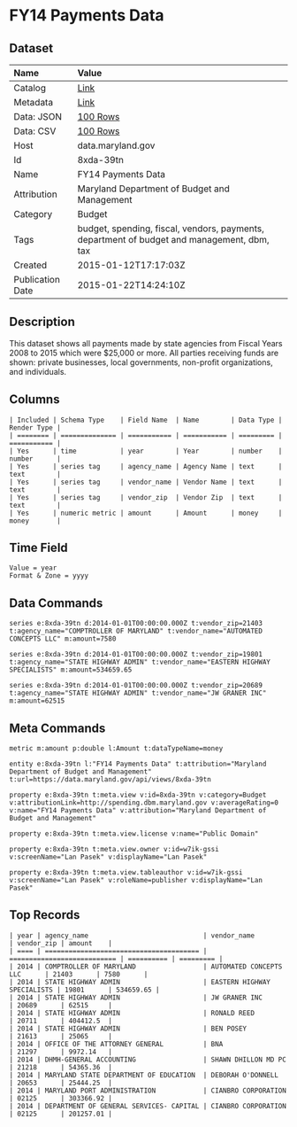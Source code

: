 # FY14 Payments Data

## Dataset

| Name | Value |
| :--- | :---- |
| Catalog | [Link](https://catalog.data.gov/dataset/fy14-payments-data-f0968) |
| Metadata | [Link](https://data.maryland.gov/api/views/8xda-39tn) |
| Data: JSON | [100 Rows](https://data.maryland.gov/api/views/8xda-39tn/rows.json?max_rows=100) |
| Data: CSV | [100 Rows](https://data.maryland.gov/api/views/8xda-39tn/rows.csv?max_rows=100) |
| Host | data.maryland.gov |
| Id | 8xda-39tn |
| Name | FY14 Payments Data |
| Attribution | Maryland Department of Budget and Management |
| Category | Budget |
| Tags | budget, spending, fiscal, vendors, payments, department of budget and management, dbm, tax |
| Created | 2015-01-12T17:17:03Z |
| Publication Date | 2015-01-22T14:24:10Z |

## Description

This dataset shows all payments made by state agencies from Fiscal Years 2008 to 2015 which were $25,000 or more. All parties receiving funds are shown: private businesses, local governments, non-profit organizations, and individuals.

## Columns

```ls
| Included | Schema Type    | Field Name  | Name        | Data Type | Render Type |
| ======== | ============== | =========== | =========== | ========= | =========== |
| Yes      | time           | year        | Year        | number    | number      |
| Yes      | series tag     | agency_name | Agency Name | text      | text        |
| Yes      | series tag     | vendor_name | Vendor Name | text      | text        |
| Yes      | series tag     | vendor_zip  | Vendor Zip  | text      | text        |
| Yes      | numeric metric | amount      | Amount      | money     | money       |
```

## Time Field

```ls
Value = year
Format & Zone = yyyy
```

## Data Commands

```ls
series e:8xda-39tn d:2014-01-01T00:00:00.000Z t:vendor_zip=21403 t:agency_name="COMPTROLLER OF MARYLAND" t:vendor_name="AUTOMATED CONCEPTS LLC" m:amount=7580

series e:8xda-39tn d:2014-01-01T00:00:00.000Z t:vendor_zip=19801 t:agency_name="STATE HIGHWAY ADMIN" t:vendor_name="EASTERN HIGHWAY SPECIALISTS" m:amount=534659.65

series e:8xda-39tn d:2014-01-01T00:00:00.000Z t:vendor_zip=20689 t:agency_name="STATE HIGHWAY ADMIN" t:vendor_name="JW GRANER INC" m:amount=62515
```

## Meta Commands

```ls
metric m:amount p:double l:Amount t:dataTypeName=money

entity e:8xda-39tn l:"FY14 Payments Data" t:attribution="Maryland Department of Budget and Management" t:url=https://data.maryland.gov/api/views/8xda-39tn

property e:8xda-39tn t:meta.view v:id=8xda-39tn v:category=Budget v:attributionLink=http://spending.dbm.maryland.gov v:averageRating=0 v:name="FY14 Payments Data" v:attribution="Maryland Department of Budget and Management"

property e:8xda-39tn t:meta.view.license v:name="Public Domain"

property e:8xda-39tn t:meta.view.owner v:id=w7ik-gssi v:screenName="Lan Pasek" v:displayName="Lan Pasek"

property e:8xda-39tn t:meta.view.tableauthor v:id=w7ik-gssi v:screenName="Lan Pasek" v:roleName=publisher v:displayName="Lan Pasek"
```

## Top Records

```ls
| year | agency_name                             | vendor_name                 | vendor_zip | amount    | 
| ==== | ======================================= | =========================== | ========== | ========= | 
| 2014 | COMPTROLLER OF MARYLAND                 | AUTOMATED CONCEPTS LLC      | 21403      | 7580      | 
| 2014 | STATE HIGHWAY ADMIN                     | EASTERN HIGHWAY SPECIALISTS | 19801      | 534659.65 | 
| 2014 | STATE HIGHWAY ADMIN                     | JW GRANER INC               | 20689      | 62515     | 
| 2014 | STATE HIGHWAY ADMIN                     | RONALD REED                 | 20711      | 404412.5  | 
| 2014 | STATE HIGHWAY ADMIN                     | BEN POSEY                   | 21613      | 25065     | 
| 2014 | OFFICE OF THE ATTORNEY GENERAL          | BNA                         | 21297      | 9972.14   | 
| 2014 | DHMH-GENERAL ACCOUNTING                 | SHAWN DHILLON MD PC         | 21218      | 54365.36  | 
| 2014 | MARYLAND STATE DEPARTMENT OF EDUCATION  | DEBORAH O'DONNELL           | 20653      | 25444.25  | 
| 2014 | MARYLAND PORT ADMINISTRATION            | CIANBRO CORPORATION         | 02125      | 303366.92 | 
| 2014 | DEPARTMENT OF GENERAL SERVICES- CAPITAL | CIANBRO CORPORATION         | 02125      | 201257.01 | 
```